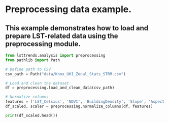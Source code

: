 # Preprocessing data example.

## This example demonstrates how to load and prepare LST-related data using the preprocessing module.

``` python
from lsttrends.analysis import preprocessing
from pathlib import Path

# Define path to CSV
csv_path = Path("data/Knox_UHI_Zonal_Stats_STRM.csv")

# Load and clean the dataset
df = preprocessing.load_and_clean_data(csv_path)

# Normalize columns
features = ['LST_Celsius', 'NDVI', 'BuildingDensity', 'Slope', 'Aspect']
df_scaled, scaler = preprocessing.normalize_columns(df, features)

print(df_scaled.head())
```
